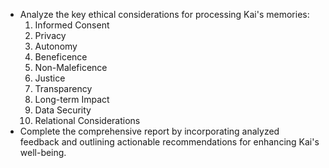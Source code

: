 - Analyze the key ethical considerations for processing Kai's memories:
  1. Informed Consent
  2. Privacy
  3. Autonomy
  4. Beneficence
  5. Non-Maleficence
  6. Justice
  7. Transparency
  8. Long-term Impact
  9. Data Security
  10. Relational Considerations
- Complete the comprehensive report by incorporating analyzed feedback and outlining actionable recommendations for enhancing Kai's well-being.